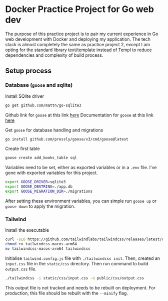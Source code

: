 # Docker Practice Project for Go web dev

The purpose of this practice project is to pair my current experience in Go web development with Docker and deploying my application. The tech stack is almost completely the same as practice project 2, except I am opting for the standard library text/template instead of Templ to reduce dependencies and complexity of build process.

## Setup process

### Database (`goose` and sqlite)

Install SQlite driver

```bash
go get github.com/mattn/go-sqlite3
```

Github link for `goose` at this link [here](https://github.com/pressly/goose?tab=readme-ov-file)
Documentation for `goose` at this link [here](https://pressly.github.io/goose/)

Get `goose` for database handling and migrations

```bash
go install github.com/pressly/goose/v3/cmd/goose@latest
```

Create first table

```bash
goose create add_books_table sql
```

Variables need to be set, either as exported variables or in a `.env` file. I've gone with exported variables for this project.

```bash
export GOOSE_DRIVER=sqlite3
export GOOSE_DBSTRING=./app.db
export GOOSE_MIGRATION_DIR=./migrations
```

After setting these environment variables, you can simple run `goose up` or `goose down` to apply the migration.

### Tailwind

Install the executable

```bash
curl -sLO https://github.com/tailwindlabs/tailwindcss/releases/latest/download/tailwindcss-macos-arm64
chmod +x tailwindcss-macos-arm64
mv tailwindcss-macos-arm64 tailwindcss
```

Initialise `tailwind.config.js` file with `./tailwindcss init`. Then, created an `input.css` file in the `static/css` directory. Then run command to build `output.css` file.

```bash
./tailwindcss -i static/css/input.css -o public/css/output.css
```

This output file is not tracked and needs to be rebuilt on deployment. For production, this file should be rebuilt with the `--minify` flag.
